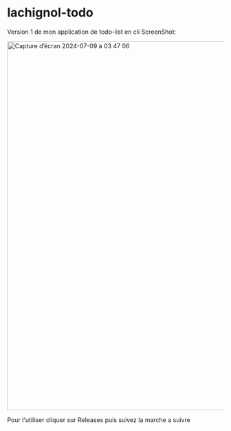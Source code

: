 # lachignol-todo

Version 1 de mon application de todo-list en cli 
ScreenShot:

<img width="857" alt="Capture d’écran 2024-07-09 à 03 47 06" src="https://github.com/Lachignol/lachignol-todo/assets/110435478/f746c33f-bf8f-463a-9a56-229a81704c91">




Pour l'utiliser cliquer sur Releases puis suivez la marche a suivre
